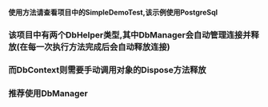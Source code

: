 

#### 使用方法请查看项目中的SimpleDemoTest,该示例使用PostgreSql

### 该项目中有两个DbHelper类型,其中DbManager会自动管理连接并释放(在每一次执行方法完成后会自动释放连接)
### 而DbContext则需要手动调用对象的Dispose方法释放
### 推荐使用DbManager

